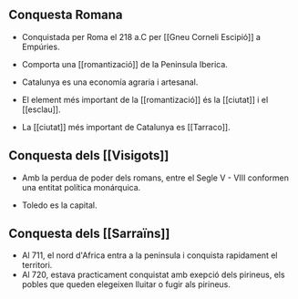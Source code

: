 ## Conquesta Romana

- Conquistada per Roma el 218 a.C per [[Gneu Corneli Escipió]] a Empúries.

- Comporta una [[romantizació]] de la Peninsula Iberica.

- Catalunya es una economía agraria i artesanal.

- El element més important de la [[romantizació]] és la [[ciutat]] i el [[esclau]].

- La [[ciutat]] més important de Catalunya es [[Tarraco]].


## Conquesta dels [[Visigots]]

- Amb la perdua de poder dels romans, entre el Segle V - VIII conformen una entitat política monárquica.

- Toledo es la capital.


## Conquesta dels [[Sarraïns]]

- Al 711, el nord d'Africa entra a la peninsula i conquista rapidament el territori.
- Al 720, estava practicament conquistat amb exepció dels pirineus, els pobles que queden elegeixen lluitar o fugir als pirineus.
